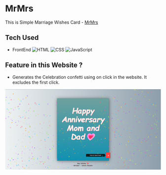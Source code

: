 # MrMrs

This is Simple Marriage Wishes Card - [MrMrs]()

## Tech Used
- FrontEnd
![HTML](https://img.shields.io/badge/frontend-html-orange.svg?logo=html5&style=flat-square) 
![CSS](https://img.shields.io/badge/frontend-css-yellowgreen.svg?logo=css3&style=flat-square)
![JavaScript](https://img.shields.io/badge/frontend-javascript-yellow.svg?logo=javascript&style=flat-square)

## Feature in this Website ?
- Generates the Celebration confetti using on click in the website. It excludes the first click.

![MrMrs](Preview.png)
